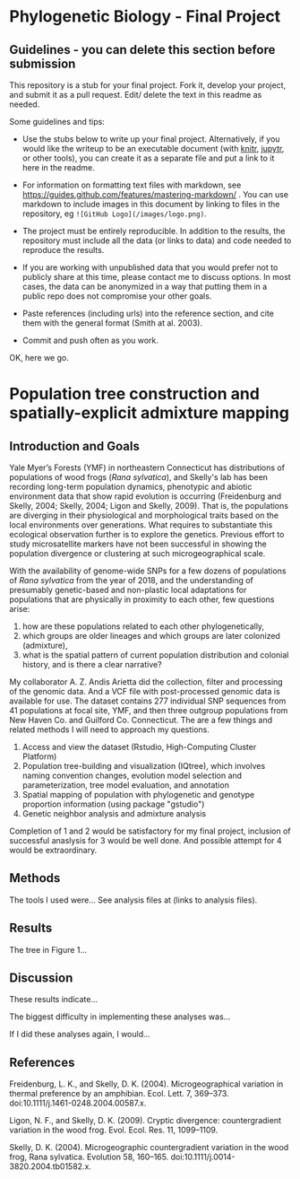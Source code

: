 # Phylogenetic Biology - Final Project

## Guidelines - you can delete this section before submission

This repository is a stub for your final project. Fork it, develop your project, and submit it as a pull request. Edit/ delete the text in this readme as needed.

Some guidelines and tips:

- Use the stubs below to write up your final project. Alternatively, if you would like the writeup to be an executable document (with [knitr](http://yihui.name/knitr/), [jupytr](http://jupyter.org/), or other tools), you can create it as a separate file and put a link to it here in the readme.

- For information on formatting text files with markdown, see https://guides.github.com/features/mastering-markdown/ . You can use markdown to include images in this document by linking to files in the repository, eg `![GitHub Logo](/images/logo.png)`.

- The project must be entirely reproducible. In addition to the results, the repository must include all the data (or links to data) and code needed to reproduce the results.

- If you are working with unpublished data that you would prefer not to publicly share at this time, please contact me to discuss options. In most cases, the data can be anonymized in a way that putting them in a public repo does not compromise your other goals.

- Paste references (including urls) into the reference section, and cite them with the general format (Smith at al. 2003).

- Commit and push often as you work.

OK, here we go.

# Population tree construction and spatially-explicit admixture mapping

## Introduction and Goals

Yale Myer’s Forests (YMF) in northeastern Connecticut has distributions of populations of wood frogs (*Rana sylvatica*), and Skelly's lab has been recording long-term population dynamics, phenotypic and abiotic environment data that show rapid evolution is occurring (Freidenburg and Skelly, 2004; Skelly, 2004; Ligon and Skelly, 2009). That is, the populations are diverging in their physiological and morphological traits based on the local environments over generations. What requires to substantiate this ecological observation further is to explore the genetics. Previous effort to study microsatellite markers have not been successful in showing the population divergence or clustering at such microgeographical scale. 


With the availability of genome-wide SNPs for a few dozens of populations of *Rana sylvatica* from the year of 2018, and the understanding of presumably genetic-based and non-plastic local adaptations for populations that are physically in proximity to each other, few questions arise:
1. how are these populations related to each other phylogenetically, 
2. which groups are older lineages and which groups are later colonized (admixture),
3. what is the spatial pattern of current population distribution and colonial history, and is there a clear narrative?

My collaborator A. Z. Andis Arietta did the collection, filter and processing of the genomic data. And a VCF file with post-processed genomic data is available for use. The dataset contains 277 individual SNP sequences from 41 populations at focal site, YMF, and then three outgroup populations from New Haven Co. and Guilford Co. Connecticut. The are a few things and related methods I will need to approach my questions.

1. Access and view the dataset (Rstudio, High-Computing Cluster Platform)
2. Population tree-building and visualization (IQtree), which involves naming convention changes, evolution model selection and parameterization, tree model evaluation, and annotation
3. Spatial mapping of population with phylogenetic and genotype proportion information (using package "gstudio")
4. Genetic neighbor analysis and admixture analysis

Completion of 1 and 2 would be satisfactory for my final project, inclusion of successful anaslysis for 3 would be well done. And possible attempt for 4 would be extraordinary.

## Methods

The tools I used were... See analysis files at (links to analysis files).

## Results

The tree in Figure 1...

## Discussion

These results indicate...

The biggest difficulty in implementing these analyses was...

If I did these analyses again, I would...

## References

Freidenburg, L. K., and Skelly, D. K. (2004). Microgeographical variation in thermal preference by an amphibian. Ecol. Lett. 7, 369–373. doi:10.1111/j.1461-0248.2004.00587.x.

Ligon, N. F., and Skelly, D. K. (2009). Cryptic divergence: countergradient variation in the wood frog. Evol. Ecol. Res. 11, 1099–1109.

Skelly, D. K. (2004). Microgeographic countergradient variation in the wood frog, Rana sylvatica. Evolution 58, 160–165. doi:10.1111/j.0014-3820.2004.tb01582.x.